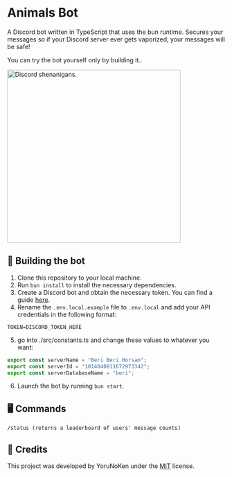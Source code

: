 # Animals Bot

A Discord bot written in TypeScript that uses the bun runtime. Secures your messages so if your Discord server ever gets vaporized, your messages will be safe!

You can try the bot yourself only by building it..

<img src="https://cdn.discordapp.com/attachments/1160634087434895461/1160709272066334750/4HanXRQ.png?ex=6535a5bf&is=652330bf&hm=6e003f88ac723015206058fc2451bf6a5ca648707d5d991c6d3a88ce2b0f7563&" alt="Discord shenanigans." width="400"/>

## 🚀 Building the bot

1. Clone this repository to your local machine.
2. Run `bun install` to install the necessary dependencies.
3. Create a Discord bot and obtain the necessary token. You can find a guide [here](https://discord.com/build/app-developers).
4. Rename the `.env.local.example` file to `.env.local` and add your API credentials in the following format:

```env
TOKEN=DISCORD_TOKEN_HERE
```
5. go into ./src/constants.ts and change these values to whatever you want:

```ts
export const serverName = "Beri Beri Horsam";
export const serverId = "1014040811672973342";
export const serverDatabaseName = "beri";
```

6. Launch the bot by running `bun start`.

## 🖥️ Commands 

```
/status (returns a leaderboard of users' message counts)
```

## 🙌 Credits

This project was developed by YoruNoKen under the [MIT](https://choosealicense.com/licenses/mit/) license.